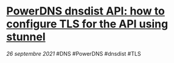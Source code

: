 # [PowerDNS dnsdist API: how to configure TLS for the API using stunnel](https://gist.github.com/dmachard/9c252e91ea842fa8b730e30bcba080ae.js)
*26 septembre 2021* #DNS #PowerDNS #dnsdist #TLS
